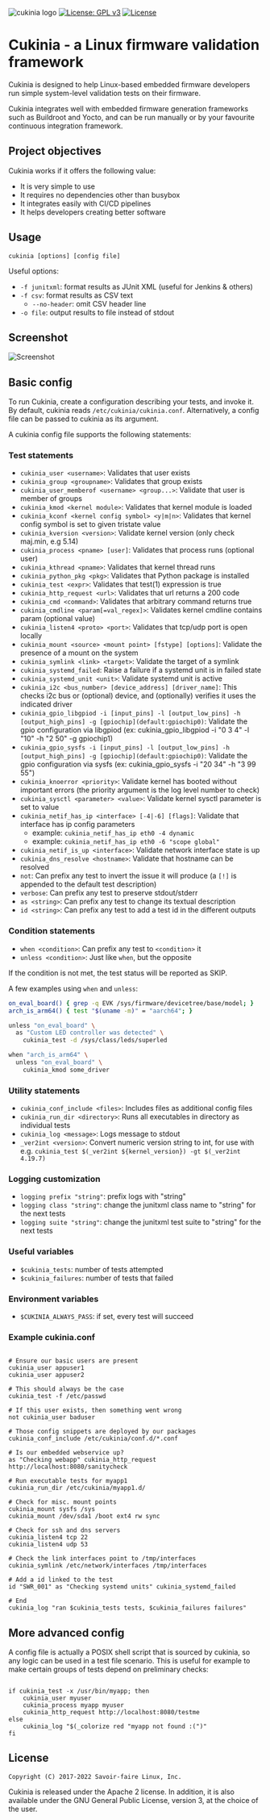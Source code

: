 ![cukinia logo](./doc/cukinia_logo.png?raw=true)
[![License: GPL v3](https://img.shields.io/badge/License-GPL%20v3-blue.svg)](https://www.gnu.org/licenses/gpl-3.0.html)
[![License](https://img.shields.io/badge/License-Apache%202.0-blue.svg)](https://opensource.org/licenses/Apache-2.0)

# Cukinia - a Linux firmware validation framework

Cukinia is designed to help Linux-based embedded firmware developers
run simple system-level validation tests on their firmware.

Cukinia integrates well with embedded firmware generation frameworks
such as Buildroot and Yocto, and can be run manually or by your
favourite continuous integration framework.

## Project objectives

Cukinia works if it offers the following value:

* It is very simple to use
* It requires no dependencies other than busybox
* It integrates easily with CI/CD pipelines
* It helps developers creating better software

## Usage

``cukinia [options] [config file]``

Useful options:

* `-f junitxml`: format results as JUnit XML (useful for Jenkins & others)
* `-f csv`: format results as CSV text
    * `--no-header`: omit CSV header line
* `-o file`: output results to file instead of stdout

## Screenshot

![Screenshot](doc/screenshot.png)

## Basic config

To run Cukinia, create a configuration describing your tests, and
invoke it. By default, cukinia reads ``/etc/cukinia/cukinia.conf``.
Alternatively, a config file can be passed to cukinia as its argument.

A cukinia config file supports the following statements:

### Test statements

* ``cukinia_user <username>``: Validates that user exists
* ``cukinia_group <groupname>``: Validates that group exists
* ``cukinia_user_memberof <username> <group...>``: Validate that user is member of groups
* ``cukinia_kmod <kernel module>``: Validates that kernel module is loaded
* ``cukinia_kconf <kernel config symbol> <y|m|n>``: Validates that kernel config
  symbol is set to given tristate value
* ``cukinia_kversion <version>``: Validate kernel version (only check maj.min, e.g 5.14)
* ``cukinia_process <pname> [user]``: Validates that process runs (optional user)
* ``cukinia_kthread <pname>``: Validates that kernel thread runs
* ``cukinia_python_pkg <pkg>``: Validates that Python package is installed
* ``cukinia_test <expr>``: Validates that test(1) expression is true
* ``cukinia_http_request <url>``: Validates that url returns a 200 code
* ``cukinia_cmd <command>``: Validates that arbitrary command returns true
* ``cukinia_cmdline <param[=val_regex]>``: Validates kernel cmdline contains param (optional value)
* ``cukinia_listen4 <proto> <port>``: Validates that tcp/udp port is open locally
* ``cukinia_mount <source> <mount point> [fstype] [options]``: Validate the
  presence of a mount on the system
* ``cukinia_symlink <link> <target>``: Validate the target of a symlink
* ``cukinia_systemd_failed``: Raise a failure if a systemd unit is in failed state
* ``cukinia_systemd_unit <unit>``: Validate systemd unit is active
* ``cukinia_i2c <bus_number> [device_address] [driver_name]``: This checks i2c bus or (optional) device, and (optionally) verifies it uses the indicated driver
* ``cukinia_gpio_libgpiod -i [input_pins] -l [output_low_pins] -h [output_high_pins]
  -g [gpiochip](default:gpiochip0)``: Validate the gpio configuration via libgpiod
  (ex: cukinia_gpio_libgpiod -i "0 3 4" -l "10" -h "2 50" -g gpiochip1)
* ``cukinia_gpio_sysfs -i [input_pins] -l [output_low_pins] -h [output_high_pins]
  -g [gpiochip](default:gpiochip0)``: Validate the gpio configuration via sysfs
  (ex: cukinia_gpio_sysfs -i "20 34" -h "3 99 55")
* ``cukinia_knoerror <priority>``: Validate kernel has booted without important
  errors (the priority argument is the log level number to check)
* ``cukinia_sysctl <parameter> <value>``: Validate kernel sysctl parameter is set to value
* ``cukinia_netif_has_ip <interface> [-4|-6] [flags]``: Validate that interface has ip config parameters
  * example: `cukinia_netif_has_ip eth0 -4 dynamic`
  * example: `cukinia_netif_has_ip eth0 -6 "scope global"`
* ``cukinia_netif_is_up <interface>``: Validate network interface state is up
* ``cukinia_dns_resolve <hostname>``: Validate that hostname can be resolved
* ``not``: Can prefix any test to invert the issue it will produce (a
  ``[!]`` is appended to the default test description)
* ``verbose``: Can prefix any test to preserve stdout/stderr
* ``as <string>``: Can prefix any test to change its textual description
* ``id <string>``: Can prefix any test to add a test id in the different outputs

### Condition statements

* `when <condition>`: Can prefix any test to `<condition>` it
* `unless <condition>`: Just like `when`, but the opposite

If the condition is not met, the test status will be reported as SKIP.

A few examples using `when` and `unless`:
``` bash
on_eval_board() { grep -q EVK /sys/firmware/devicetree/base/model; }
arch_is_arm64() { test "$(uname -m)" = "aarch64"; }

unless "on_eval_board" \
  as "Custom LED controller was detected" \
    cukinia_test -d /sys/class/leds/superled

when "arch_is_arm64" \
  unless "on_eval_board" \
    cukinia_kmod some_driver 
```

### Utility statements

* ``cukinia_conf_include <files>``: Includes files as additional config files
* ``cukinia_run_dir <directory>``: Runs all executables in directory as individual tests
* ``cukinia_log <message>``: Logs message to stdout
* ``_ver2int <version>``: Convert numeric version string to int, for use with
  e.g. ``cukinia_test $(_ver2int ${kernel_version}) -gt $(_ver2int 4.19.7)``

### Logging customization

* ``logging prefix "string"``: prefix logs with "string"
* ``logging class "string"``: change the junitxml class name to "string" for the next tests
* ``logging suite "string"``: change the junitxml test suite to "string" for the next tests

### Useful variables

* ``$cukinia_tests``: number of tests attempted
* ``$cukinia_failures``: number of tests that failed

### Environment variables

* ``$CUKINIA_ALWAYS_PASS``: if set, every test will succeed

### Example cukinia.conf

```shell

# Ensure our basic users are present
cukinia_user appuser1
cukinia_user appuser2

# This should always be the case
cukinia_test -f /etc/passwd

# If this user exists, then something went wrong
not cukinia_user baduser

# Those config snippets are deployed by our packages
cukinia_conf_include /etc/cukinia/conf.d/*.conf

# Is our embedded webservice up?
as "Checking webapp" cukinia_http_request http://localhost:8080/sanitycheck

# Run executable tests for myapp1
cukinia_run_dir /etc/cukinia/myapp1.d/

# Check for misc. mount points
cukinia_mount sysfs /sys
cukinia_mount /dev/sda1 /boot ext4 rw sync

# Check for ssh and dns servers
cukinia_listen4 tcp 22
cukinia_listen4 udp 53

# Check the link interfaces point to /tmp/interfaces
cukinia_symlink /etc/network/interfaces /tmp/interfaces

# Add a id linked to the test
id "SWR_001" as "Checking systemd units" cukinia_systemd_failed

# End
cukinia_log "ran $cukinia_tests tests, $cukinia_failures failures"
```

## More advanced config

A config file is actually a POSIX shell script that is sourced by
cukinia, so any logic can be used in a test file scenario. This is
useful for example to make certain groups of tests depend on
preliminary checks:

```shell

if cukinia_test -x /usr/bin/myapp; then
	cukinia_user myuser
	cukinia_process myapp myuser
	cukinia_http_request http://localhost:8080/testme
else
	cukinia_log "$(_colorize red "myapp not found :(")"
fi

```

## License

`Copyright (C) 2017-2022 Savoir-faire Linux, Inc.`

Cukinia is released under the Apache 2 license. In addition, it is also
available under the GNU General Public License, version 3, at the choice of the
user.
